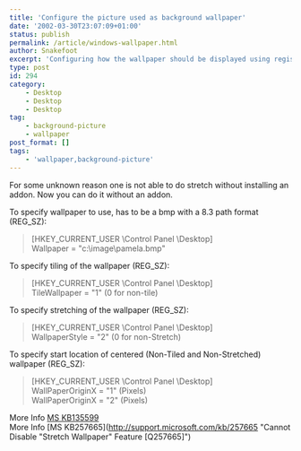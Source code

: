 ```yaml
---
title: 'Configure the picture used as background wallpaper'
date: '2002-03-30T23:07:09+01:00'
status: publish
permalink: /article/windows-wallpaper.html
author: Snakefoot
excerpt: 'Configuring how the wallpaper should be displayed using registry settings.'
type: post
id: 294
category:
    - Desktop
    - Desktop
    - Desktop
tag:
    - background-picture
    - wallpaper
post_format: []
tags:
    - 'wallpaper,background-picture'
---
```

For some unknown reason one is not able to do stretch without installing an addon. Now you can do it without an addon.  
  
To specify wallpaper to use, has to be a bmp with a 8.3 path format (REG\_SZ):
 > \[HKEY\_CURRENT\_USER \\Control Panel \\Desktop\]  
 >  Wallpaper = "c:\\image\\pamela.bmp"

To specify tiling of the wallpaper (REG\_SZ):
 > \[HKEY\_CURRENT\_USER \\Control Panel \\Desktop\]  
 >  TileWallpaper = "1" (0 for non-tile)

To specify stretching of the wallpaper (REG\_SZ):
> \[HKEY\_CURRENT\_USER \\Control Panel \\Desktop\]  
>  WallpaperStyle = "2" (0 for non-Stretch)

To specify start location of centered (Non-Tiled and Non-Stretched) wallpaper (REG\_SZ):
> \[HKEY\_CURRENT\_USER \\Control Panel \\Desktop\]  
>  WallPaperOriginX = "1" (Pixels)  
>  WallPaperOriginX = "2" (Pixels)

 More Info [MS KB135599](http://support.microsoft.com/kb/135599 "How To Reposition a Centered Wallpaper Bitmap on The Desktop [Q135599]")  
 More Info [MS KB257665](http://support.microsoft.com/kb/257665 "Cannot Disable "Stretch Wallpaper" Feature [Q257665]")  